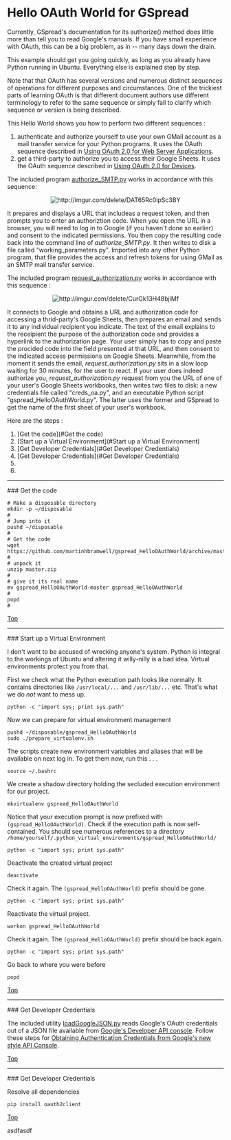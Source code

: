 Hello OAuth World for GSpread
=============================


Currently, GSpread's documentation for its authorize() method does little more than tell you to read Google's manuals.  If you have small experience with OAuth, this can be a big problem, as in  -- many days down the drain.

This example should get you going quickly, as long as you already have Python running in Ubuntu.  Everything else is explained step by step.

Note that that OAuth has several versions and numerous distinct sequences of operations for different purposes and circumstances.  One of the trickiest parts of learning OAuth is that different document authors use different terminology to refer to the same sequence or simply fail to clarify which sequence or version is being described.

This Hello World shows you how to perform two different sequences :

  1. authenticate and authorize yourself to use your own GMail account as a mail transfer service for your Python programs.  It uses the OAuth sequence described in [Using OAuth 2.0 for Web Server Applications](http://goo.gl/CLzxPZ).
  2. get a third-party to authorize you to access their Google Sheets.  It uses the OAuth sequence described in [Using OAuth 2.0 for Devices](http://goo.gl/EGfc8e).

The included program [authorize_SMTP.py](http://goo.gl/nBJ3bE) works in accordance with this sequence:

<p align="center">
  <img src="http://i.imgur.com/HAuXGjA.png" alt="http://imgur.com/delete/DAT65Rc0ipSc3BY"/>
</p>


It prepares and displays a URL that includeas a request token, and then prompts you to enter an authoriztion code.  When you open the URL in a browser, you will need to log in to Google (if you haven't done so earlier) and consent to the indicated permissions.  You then copy the resulting code back into the command line of *authorize_SMTP.py*.  It then writes to disk a file called "working_parameters.py".  Imported into any other Python program, that file provides the access and refresh tokens for using GMail as an SMTP mail transfer service.

The included program [request_authorization.py](http://goo.gl/MiqfQ4) works in accordance with this sequence :
<p align="center">
  <img src="http://i.imgur.com/zGuwWFZ.png" alt="http://imgur.com/delete/CurGk13H48bjiMf"/>
</p>

It connects to Google and obtains a URL and authorization code for accessing a thrid-party's Google Sheets, then prepares an email and sends it to any individual recipient you indicate. The text of the email explains to the receipient the purpose of the authorization code and provides a hyperlink to the authorization page.  Your user simply has to copy and paste the procided code into the field presented at that URL, and then consent to the indicated access permissions on Google Sheets.  Meanwhile, from the moment it sends the email, *request_authorization.py* sits in a slow loop waiting for 30 minutes, for the user to react.  If your user does indeed authorize you, *request_authorization.py* request from you the URL of one of your user's Google Sheets workbooks, then writes two files to disk: a new credentials file called "creds_oa.py", and an executable Python script "gspread_HelloOAuthWorld.py".  The latter uses the former and GSpread to get the name of the first sheet of your user's workbook. 



<a name="Steps"/>
Here are the steps :

  1. [Get the code](#Get the code)
  1. [Start up a Virtual Environment](#Start up a Virtual Environment)
  1. [Get Developer Credentials](#Get Developer Credentials)
  1. [Get Developer Credentials](#Get Developer Credentials)
  2. 
  3. 

- - - - - - - - - - - - -
<a name="Get the code"/>
### Get the code

    # Make a disposable directory
    mkdir -p ~/disposable
    #
    # Jump into it
    pushd ~/disposable
    #
    # Get the code
    wget https://github.com/martinhbramwell/gspread_HelloOAuthWorld/archive/master.zip
    #
    # unpack it
    unzip master.zip
    #
    # give it its real name
    mv gspread_HelloOAuthWorld-master gspread_HelloOAuthWorld
    #
    popd
    #
    

[Top](#Steps)

  
- - - - - - - - - - - - -
<a name="Start up a Virtual Environment"/>
### Start up a Virtual Environment

I don't want to be accused of wrecking anyone's system.  Python is integral to the workings of Ubuntu and altering it willy-nilly is a bad idea.  Virtual environments protect you from that.

First we check what the Python execution path looks like normally.  It contains directories like `/usr/local/...` and  `/usr/lib/...` etc.  That's what we do *not* want to mess up.

    python -c "import sys; print sys.path"

Now we can prepare for virtual environment management

    pushd ~/disposable/gspread_HelloOAuthWorld
    sudo ./prepare_virtualenv.sh

The scripts create new environment variables and aliases that will be available on next log in.  To get them now, run this . . .

    source ~/.bashrc

We create a shadow directory holding the secluded execution environment for our project.

    mkvirtualenv gspread_HelloOAuthWorld

Notice that your execution prompt is now prefixed with `(gspread_HelloOAuthWorld)`. Check if the execution path is now self-contained.  You should see numerous references to a directory `/home/yourself/.python_virtual_environments/gspread_HelloOAuthWorld/`

    python -c "import sys; print sys.path"

Deactivate the created virtual project

    deactivate

Check it again.  The `(gspread_HelloOAuthWorld)` prefix should be gone.

    python -c "import sys; print sys.path"

Reactivate the virtual project.

    workon gspread_HelloOAuthWorld

Check it again.  The `(gspread_HelloOAuthWorld)` prefix should be back again.

    python -c "import sys; print sys.path"

Go back to where you were before

    popd


[Top](#Steps)

  
- - - - - - - - - - - - -
<a name="Get Developer Credentials"/>
### Get Developer Credentials

The included utility [loadGoogleJSON.py](https://github.com/martinhbramwell/gspread_HelloOAuthWorld/blob/master/loadGoogleJSON.py) reads Google's OAuth credentials out of a JSON file available from [Google's Developer API console](https://console.developers.google.com/).  Follow these steps for [Obtaining Authentication Credentials from Google's new style API Console](https://github.com/martinhbramwell/gspread_HelloOAuthWorld/wiki/Obtaining-Authentication-Credentials-from-Google's-new-style-API-Console).


[Top](#Steps)

  
- - - - - - - - - - - - -
<a name="Get Developer Credentials"/>
### Get Developer Credentials

Resolve all dependencies

    pip install oauth2client

[Top](#Steps)

asdfasdf
